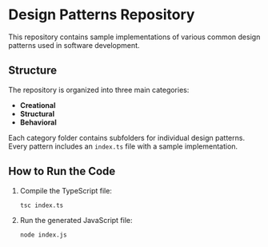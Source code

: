 # Design Patterns Repository

This repository contains sample implementations of various common design patterns used in software development.

## Structure

The repository is organized into three main categories:

- **Creational**
- **Structural**
- **Behavioral**

Each category folder contains subfolders for individual design patterns. Every pattern includes an `index.ts` file with a sample implementation.

## How to Run the Code

1. Compile the TypeScript file:
   ```shell
   tsc index.ts
   ```
2. Run the generated JavaScript file:
   ```shell
   node index.js
   ```
